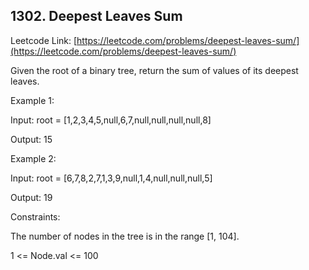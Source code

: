 ## 1302. Deepest Leaves Sum

Leetcode Link: [https://leetcode.com/problems/deepest-leaves-sum/](https://leetcode.com/problems/deepest-leaves-sum/)

Given the root of a binary tree, return the sum of values of its deepest leaves.
 

Example 1:


Input: root = [1,2,3,4,5,null,6,7,null,null,null,null,8]

Output: 15

Example 2:

Input: root = [6,7,8,2,7,1,3,9,null,1,4,null,null,null,5]

Output: 19
 

Constraints:

The number of nodes in the tree is in the range [1, 104].

1 <= Node.val <= 100
